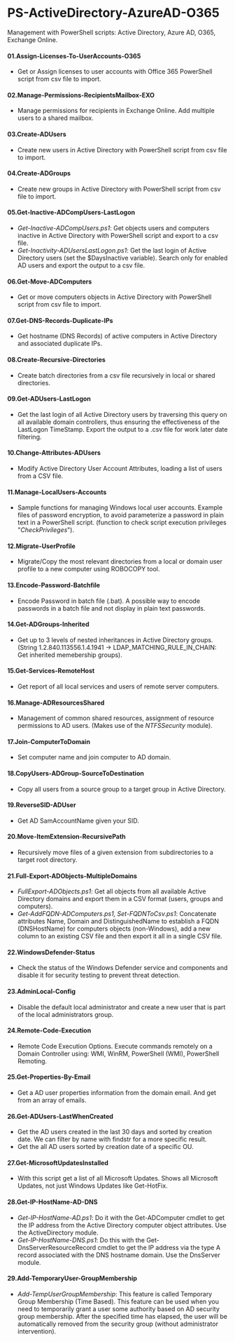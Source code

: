 # PS-ActiveDirectory-AzureAD-O365
Management with PowerShell scripts: Active Directory, Azure AD, O365, Exchange Online.

#### 01.Assign-Licenses-To-UserAccounts-O365
- Get or Assign licenses to user accounts with Office 365 PowerShell script from csv file to import.

#### 02.Manage-Permissions-RecipientsMailbox-EXO
- Manage permissions for recipients in Exchange Online. Add multiple users to a shared mailbox.

#### 03.Create-ADUsers
- Create new users in Active Directory with PowerShell script from csv file to import.

#### 04.Create-ADGroups
- Create new groups in Active Directory with PowerShell script from csv file to import.

#### 05.Get-Inactive-ADCompUsers-LastLogon
- *Get-Inactive-ADCompUsers.ps1*: Get objects users and computers inactive in Active Directory with PowerShell script and export to a csv file.
- *Get-Inactivity-ADUsersLastLogon.ps1*: Get the last login of Active Directory users (set the $DaysInactive variable). Search only for enabled AD users and export the output to a csv file.

#### 06.Get-Move-ADComputers
- Get or move computers objects in Active Directory with PowerShell script from csv file to import.

#### 07.Get-DNS-Records-Duplicate-IPs
- Get hostname (DNS Records) of active computers in Active Directory and associated duplicate IPs.

#### 08.Create-Recursive-Directories
- Create batch directories from a csv file recursively in local or shared directories.

#### 09.Get-ADUsers-LastLogon
- Get the last login of all Active Directory users by traversing this query on all available domain controllers, thus ensuring the effectiveness of the LastLogon TimeStamp. Export the output to a .csv file for work later date filtering.

#### 10.Change-Attributes-ADUsers
- Modify Active Directory User Account Attributes, loading a list of users from a CSV file.

#### 11.Manage-LocalUsers-Accounts
- Sample functions for managing Windows local user accounts. Example files of password encryption, to avoid parameterize a password in plain text in a PowerShell script. (function to check script execution privileges "*CheckPrivileges*").

#### 12.Migrate-UserProfile
- Migrate/Copy the most relevant directories from a local or domain user profile to a new computer using ROBOCOPY tool.

#### 13.Encode-Password-Batchfile
- Encode Password in batch file (.bat). A possible way to encode passwords in a batch file and not display in plain text passwords.

#### 14.Get-ADGroups-Inherited
- Get up to 3 levels of nested inheritances in Active Directory groups. (String 1.2.840.113556.1.4.1941 -> LDAP_MATCHING_RULE_IN_CHAIN: Get inherited memebership groups).

#### 15.Get-Services-RemoteHost
- Get report of all local services and users of remote server computers.

#### 16.Manage-ADResourcesShared
- Management of common shared resources, assignment of resource permissions to AD users. (Makes use of the *NTFSSecurity* module).

#### 17.Join-ComputerToDomain
- Set computer name and join computer to AD domain.

#### 18.CopyUsers-ADGroup-SourceToDestination
- Copy all users from a source group to a target group in Active Directory.

#### 19.ReverseSID-ADUser
- Get AD SamAccountName given your SID.

#### 20.Move-ItemExtension-RecursivePath
- Recursively move files of a given extension from subdirectories to a target root directory.

#### 21.Full-Export-ADObjects-MultipleDomains
- *FullExport-ADObjects.ps1*: Get all objects from all available Active Directory domains and export them in a CSV format (users, groups and computers).
- *Get-AddFQDN-ADComputers.ps1, Set-FQDNToCsv.ps1*: Concatenate attributes Name, Domain and DistinguishedName to establish a FQDN (DNSHostName) for computers objects (non-Windows), add a new column to an existing CSV file and then export it all in a single CSV file.

#### 22.WindowsDefender-Status
- Check the status of the Windows Defender service and components and disable it for security testing to prevent threat detection.

#### 23.AdminLocal-Config
- Disable the default local administrator and create a new user that is part of the local administrators group.

#### 24.Remote-Code-Execution
- Remote Code Execution Options. Execute commands remotely on a Domain Controller using: WMI, WinRM, PowerShell (WMI), PowerShell Remoting.

#### 25.Get-Properties-By-Email
- Get a AD user properties information from the domain email. And get from an array of emails.

#### 26.Get-ADUsers-LastWhenCreated
- Get the AD users created in the last 30 days and sorted by creation date. We can filter by name with findstr for a more specific result.
- Get the all AD users sorted by creation date of a specific OU.

#### 27.Get-MicrosoftUpdatesInstalled
- With this script get a list of all Microsoft Updates. Shows all Microsoft Updates, not just Windows Updates like Get-HotFix.

#### 28.Get-IP-HostName-AD-DNS
- *Get-IP-HostName-AD.ps1*: Do it with the Get-ADComputer cmdlet to get the IP address from the Active Directory computer object attributes. Use the ActiveDirectory module.
- *Get-IP-HostName-DNS.ps1*: Do this with the Get-DnsServerResourceRecord cmdlet to get the IP address via the type A record associated with the DNS hostname domain. Use the DnsServer module.

#### 29.Add-TemporaryUser-GroupMembership
- *Add-TempUserGroupMembership*: This feature is called Temporary Group Membership (Time Based). This feature can be used when you need to temporarily grant a user some authority based on AD security group membership. After the specified time has elapsed, the user will be automatically removed from the security group (without administrator intervention).